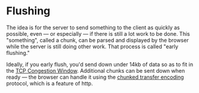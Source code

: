 # Flushing

The idea is for the server to send something to the client as quickly as possible, even — or especially — if there is still a lot work to be done. This "something", called a chunk, can be parsed and displayed by the browser while the server is still doing other work. That process is called "early flushing."

Ideally, if you early flush, you'd send down under 14kb of data so as to fit in the [TCP Congestion Window](https://en.wikipedia.org/wiki/TCP_congestion_control#Congestion_window). Additional chunks can be sent down when ready — the browser can handle it using the [chunked transfer encoding](https://en.wikipedia.org/wiki/Chunked_transfer_encoding) protocol, which is a feature of http.

